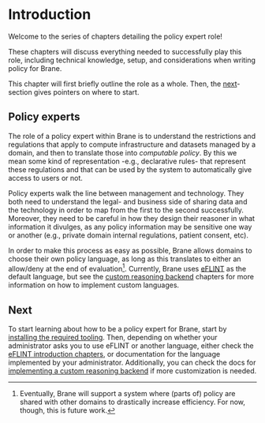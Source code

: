 # Introduction
Welcome to the series of chapters detailing the policy expert role!

These chapters will discuss everything needed to successfully play this role, including technical knowledge, setup, and considerations when writing policy for Brane.

This chapter will first briefly outline the role as a whole. Then, the [next](#next)-section gives pointers on where to start.


## Policy experts
The role of a policy expert within Brane is to understand the restrictions and regulations that apply to compute infrastructure and datasets managed by a domain, and then to translate those into _computable policy_. By this we mean some kind of representation -e.g., declarative rules- that represent these regulations and that can be used by the system to automatically give access to users or not.

Policy experts walk the line between management and technology. They both need to understand the legal- and business side of sharing data and the technology in order to map from the first to the second successfully. Moreover, they need to be careful in how they design their reasoner in what information it divulges, as any policy information may be sensitive one way or another (e.g., private domain internal regulations, patient consent, etc).

In order to make this process as easy as possible, Brane allows domains to choose their own policy language, as long as this translates to either an allow/deny at the end of evaluation[^except]. Currently, Brane uses [eFLINT](https://gitlab.com/eflint) as the default language, but see the [custom reasoning backend](./backend/introduction.md) chapters for more information on how to implement custom languages.


[^except]: Eventually, Brane will support a system where (parts of) policy are shared with other domains to drastically increase efficiency. For now, though, this is future work.


## Next
To start learning about how to be a policy expert for Brane, start by [installing the required tooling](./installation.md). Then, depending on whether your administrator asks you to use eFLINT or another language, either check the [eFLINT introduction chapters](./eflint/introduction.md), or documentation for the language implemented by your administrator. Additionally, you can check the docs for [implementing a custom reasoning backend](./backend/introduction.md) if more customization is needed.
